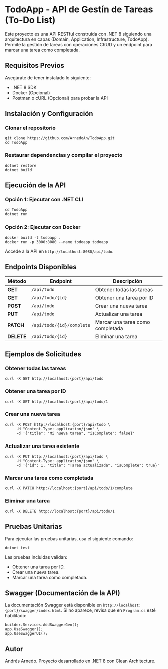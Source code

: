 # TodoApp - API de Gestín de Tareas (To-Do List)

Este proyecto es una API RESTful construida con .NET 8 siguiendo una arquitectura en capas (Domain, Application, Infrastructure, TodoApp). Permite la gestión de tareas con operaciones CRUD y un endpoint para marcar una tarea como completada.

## Requisitos Previos

Asegúrate de tener instalado lo siguiente:
- .NET 8 SDK
- Docker (Opcional)
- Postman o cURL (Opcional) para probar la API

## Instalación y Configuración

### Clonar el repositorio
```
git clone https://github.com/ArnedoAn/TodoApp.git
cd TodoApp
```

### Restaurar dependencias y compilar el proyecto
```
dotnet restore
dotnet build
```

## Ejecución de la API

### Opción 1: Ejecutar con .NET CLI
```
cd TodoApp
dotnet run
```

### Opción 2: Ejecutar con Docker
```
docker build -t todoapp .
docker run -p 3000:8080 --name todoapp todoapp
```
Accede a la API en `http://localhost:8080/api/todo`.

## Endpoints Disponibles

|   Método   | Endpoint                  | Descripción                      |
|------------|---------------------------|----------------------------------|
| **GET**    | `/api/todo`               | Obtener todas las tareas         |
| **GET**    | `/api/todo/{id}`          | Obtener una tarea por ID         |
| **POST**   | `/api/todo`               | Crear una nueva tarea            |
| **PUT**    | `/api/todo`               | Actualizar una tarea             |
| **PATCH**  | `/api/todo/{id}/complete` | Marcar una tarea como completada |
| **DELETE** | `/api/todo/{id}`          | Eliminar una tarea               |

## Ejemplos de Solicitudes

### Obtener todas las tareas
```
curl -X GET http://localhost:{port}/api/todo
```

### Obtener una tarea por ID
```
curl -X GET http://localhost:{port}/api/todo/1
```

### Crear una nueva tarea
```
curl -X POST http://localhost:{port}/api/todo \
     -H "Content-Type: application/json" \
     -d '{"title": "Mi nueva tarea", "isComplete": false}'
```

### Actualizar una tarea existente
```
curl -X PUT http://localhost:{port}/api/todo \
     -H "Content-Type: application/json" \
     -d '{"id": 1, "title": "Tarea actualizada", "isComplete": true}'
```

### Marcar una tarea como completada
```
curl -X PATCH http://localhost:{port}/api/todo/1/complete
```

### Eliminar una tarea
```
curl -X DELETE http://localhost:{port}/api/todo/1
```

## Pruebas Unitarias

Para ejecutar las pruebas unitarias, usa el siguiente comando:
```
dotnet test
```

Las pruebas incluidas validan:
- Obtener una tarea por ID.
- Crear una nueva tarea.
- Marcar una tarea como completada.

## Swagger (Documentación de la API)

La documentación Swagger está disponible en `http://localhost:{port}/swagger/index.html`.
Si no aparece, revisa que en `Program.cs` esté habilitado:
```
builder.Services.AddSwaggerGen();
app.UseSwagger();
app.UseSwaggerUI();
```

## Autor
Andrés Arnedo.
Proyecto desarrollado en .NET 8 con Clean Architecture.